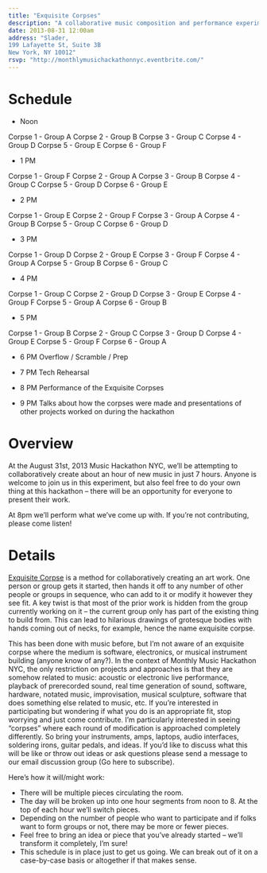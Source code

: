 ```yaml
---
title: "Exquisite Corpses"
description: "A collaborative music composition and performance experiment"
date: 2013-08-31 12:00am
address: "Slader,
199 Lafayette St, Suite 3B
New York, NY 10012"
rsvp: "http://monthlymusichackathonnyc.eventbrite.com/"
---
```


# Schedule

- Noon

Corpse 1 - Group A
Corpse 2 - Group B
Corpse 3 - Group C
Corpse 4 - Group D
Corpse 5 - Group E
Corpse 6 - Group F

- 1 PM

Corpse 1 - Group F
Corpse 2 - Group A
Corpse 3 - Group B
Corpse 4 - Group C
Corpse 5 - Group D
Corpse 6 - Group E

- 2 PM

Corpse 1 - Group E
Corpse 2 - Group F
Corpse 3 - Group A
Corpse 4 - Group B
Corpse 5 - Group C
Corpse 6 - Group D

- 3 PM

Corpse 1 - Group D
Corpse 2 - Group E
Corpse 3 - Group F
Corpse 4 - Group A
Corpse 5 - Group B
Corpse 6 - Group C

- 4 PM

Corpse 1 - Group C
Corpse 2 - Group D
Corpse 3 - Group E
Corpse 4 - Group F
Corpse 5 - Group A
Corpse 6 - Group B

- 5 PM

Corpse 1 - Group B
Corpse 2 - Group C
Corpse 3 - Group D
Corpse 4 - Group E
Corpse 5 - Group F
Corpse 6 - Group A

- 6 PM Overflow / Scramble / Prep

- 7 PM Tech Rehearsal

- 8 PM Performance of the Exquisite Corpses

- 9 PM Talks about how the corpses were made and presentations of other projects worked on during the hackathon

# Overview
At the August 31st, 2013 Music Hackathon NYC, we’ll be attempting to collaboratively create about an hour of new music in just 7 hours. Anyone is welcome to join us in this experiment, but also feel free to do your own thing at this hackathon – there will be an opportunity for everyone to present their work.

At 8pm we’ll perform what we’ve come up with. If you’re not contributing, please come listen!

# Details
[Exquisite Corpse](https://en.wikipedia.org/wiki/Exquisite_corpse) is a method for collaboratively creating an art work. One person or group gets it started, then hands it off to any number of other people or groups in sequence, who can add to it or modify it however they see fit. A key twist is that most of the prior work is hidden from the group currently working on it – the current group only has part of the existing thing to build from. This can lead to hilarious drawings of grotesque bodies with hands coming out of necks, for example, hence the name exquisite corpse.

This has been done with music before, but I’m not aware of an exquisite corpse where the medium is software, electronics, or musical instrument building (anyone know of any?). In the context of Monthly Music Hackathon NYC, the only restriction on projects and approaches is that they are somehow related to music: acoustic or electronic live performance, playback of prerecorded sound, real time generation of sound, software, hardware, notated music, improvisation, musical sculpture, software that does something else related to music, etc. If you’re interested in participating but wondering if what you do is an appropriate fit, stop worrying and just come contribute. I’m particularly interested in seeing “corpses” where each round of modification is approached completely differently. So bring your instruments, amps, laptops, audio interfaces, soldering irons, guitar pedals, and ideas. If you’d like to discuss what this will be like or throw out ideas or ask questions please send a message to our email discussion group (Go here to subscribe).

Here’s how it will/might work:

* There will be multiple pieces circulating the room.
* The day will be broken up into one hour segments from noon to 8. At the top of each hour we’ll switch pieces.
* Depending on the number of people who want to participate and if folks want to form groups or not, there may be more or fewer pieces.
* Feel free to bring an idea or piece that you’ve already started – we’ll transform it completely, I’m sure!
* This schedule is in place just to get us going. We can break out of it on a case-by-case basis or altogether if that makes sense.
